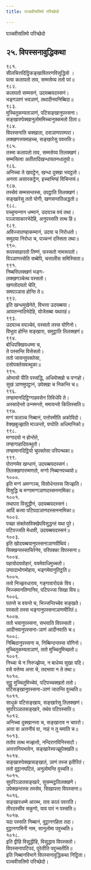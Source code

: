 ```yaml
---
title: पञ्‍चवीसतिमो परिच्छेदो

---
```

पञ्‍चवीसतिमो परिच्छेदो  


## २५. विपस्सनावुद्धिकथा

९८१.  
सीलचित्तदिट्ठिकङ्खावितरणविसुद्धियो ।  
पत्वा कलापतो ताव, सम्मसेय्य ततो परं॥  
९८२.  
कलापतो सम्मसनं, उदयब्बयदस्सनं।  
भङ्गञाणं भयञाणं, तथादीनवनिब्बिदा॥  
९८३.  
मुच्‍चितुकम्यताञाणं, पटिसङ्खानुपस्सना।  
सङ्खारुपेक्खानुलोममिच्‍चानुक्‍कमतो ठिता॥  
९८४.  
विपस्सनाति चक्खाता, दसञाणपरम्परा।  
लक्खणत्तयमाहच्‍च, सङ्खारेसु पवत्तति॥  
९८५.  
तस्मा कलापतो ताव, सम्मसेय्य तिलक्खणं।  
सम्मसित्वा अतीतादिखन्धायतनधातुयो॥  
९८६.  
अनिच्‍चा ते खयट्ठेन, खन्धा दुक्खा भयट्ठतो।  
अनत्ता असारकट्ठेन, इच्‍चाभिण्हं विचिन्तयं॥  
९८७.  
तस्सेवं सम्मसन्तस्स, उपट्ठाति तिलक्खणं।  
सङ्खारेसु ततो योगी, खणसन्ततिअद्धतो॥  
९८८.  
पच्‍चुप्पन्‍नान धम्मानं, उदयञ्‍च वयं तथा।  
पञ्‍ञासाकारभेदेहि, अनुपस्सति तत्थ हि॥  
९८९.  
अविज्‍जातण्हाकम्मानं, उदया च निरोधतो।  
समुदया निरोधा च, पञ्‍चन्‍नं दस्सिता तथा॥  
९९०.  
रूपस्साहारतो तिण्णं, फस्सतो नामरूपतो।  
विञ्‍ञाणस्सेति सब्बेपि, चत्तालीस समिस्सिता॥  
९९१.  
निब्बत्तिलक्खणं भङ्ग-  
लक्खणञ्‍चेत्थ पस्सतो।  
खणतोदयतो चेति,  
समपञ्‍ञास होन्ति ते॥  
९९२.  
इति खन्धमुखेनेते, विभत्ता उदयब्बया।  
आयतन्‍नादिभेदेहि, योजेतब्बा यथारहं॥  
९९३.  
उदयञ्‍च वयञ्‍चेवं, पस्सतो तस्स योगिनो।  
विभूता होन्ति सङ्खारा, समुट्ठाति तिलक्खणं॥  
९९४.  
बोधिपक्खियधम्मा च,  
ते पस्सन्ति विसेसतो।  
ततो जायन्तुपक्‍लेसा,  
दसोपक्‍लेसवत्थुका॥  
९९५.  
ओभासो पीति पस्सद्धि, अधिमोक्खो च पग्गहो।  
सुखं ञाणमुपट्ठानं, उपेक्खा च निकन्ति च॥  
९९६.  
तण्हामानदिट्ठिग्गाहवसेन तिविधेपि ते।  
अस्सादेन्तो उन्‍नमन्तो, ममायन्तो किलिस्सति॥  
९९७.  
मग्गं फलञ्‍च निब्बानं, पत्तोस्मीति अकोविदो।  
वेक्खबुज्झाति मञ्‍ञन्तो, पप्पोति अधिमानिको॥  
९९८.  
मग्गादयो न होन्तेते,  
तण्हागाहादिवत्थुतो।  
तण्हामानदिट्ठियो चुपक्‍लेसा परिपन्थका॥  
९९९.  
पोराणमेव खन्धानं, उदयब्बयदस्सनं।  
तिलक्खणारम्मणतो, मग्गो निब्बानपच्‍चयो॥  
१०००.  
इति मग्गं अमग्गञ्‍च, विसोधेन्तस्स सिज्झति।  
विसुद्धि च मग्गामग्गञाणदस्सननामिका॥  
१००१.  
तथापरा विसुद्धीनं, उदयब्बयदस्सनं।  
आदिं कत्वा पटिपदाञाणदस्सननामिका॥  
१००२.  
पच्छा संक्‍लेसविक्खेपविसुद्धन्तं यथा पुरे।  
पटिपज्‍जति मेधावी, उदयब्बयदस्सनं॥  
१००३.  
इति खोदयब्बयानुपस्सनाञाणवीथियं।  
सिक्खन्तस्साचिरेनेव, परिपक्‍का विपस्सना॥  
१००४.  
पहायोदयवोहारं, वयमेवाधिमुच्‍चतो।  
उप्पादाभोगमोहाय, भङ्गमेवानुतिट्ठति॥  
१००५.  
ततो निज्झरधाराव, गङ्गावारोदकं विय।  
भिज्‍जमानतिणानिव, पटिपज्‍जा सिखा विय॥  
१००६.  
पतन्ते च वयन्ते च, भिज्‍जन्तिच्‍चेव सङ्खते।  
पस्सतो तस्स भङ्गानुपस्सनाञाणमीरितं॥  
१००७.  
ततो भयानुपस्सना, सभयाति विपस्सतो।  
आदीनवानुपस्सना-ञाणं आदीनवाति च॥  
१००८.  
निब्बिदानुपस्सना च, निब्बिन्दन्तस्स योगिनो।  
मुच्‍चितुकम्यताञाणं, ततो मुच्‍चितुमिच्छतो॥  
१००९.  
निच्‍चा चे न निरुज्झेय्य, न बाधेय्य सुखा यदि।  
वसे वत्तेय्य अत्ता चे, तदभावा न ते तथा॥  
१०१०.  
सुट्ठु मुच्‍चितुमिच्‍चेवं, पटिपच्‍चक्खतो ततो।  
पटिसङ्खानुपस्सना-ञाणं जातन्ति वुच्‍चति॥  
१०११.  
साधुकं पटिसङ्खाय, सङ्खारेसु तिलक्खणं।  
सुपरिञ्‍ञातसङ्खारे, तथेव पटिपस्सति॥  
१०१२.  
अनिच्‍चा दुक्खानत्ता च, सङ्खाराव न चापरो।  
अत्ता वा अत्तनीयं वा, नाहं न तु ममाति च॥  
१०१३.  
ततोव तत्थ मज्झत्तो, नन्दिरागविनिस्सटो।  
अत्तत्तनियभावेन, सङ्खारेस्वज्झुपेक्खति॥  
१०१४.  
सङ्खारुपेक्खासङ्खातं, ञाणं तस्स इतीरितं।  
ततो वुट्ठानघटितं, अनुलोमन्ति वुच्‍चति॥  
१०१५.  
सुपरिञ्‍ञातसङ्खारे, सुसम्मट्ठतिलक्खणे।  
उपेक्खन्तस्स तस्सेव, सिखापत्ता विपस्सना॥  
१०१६.  
सङ्खारधम्मे आरब्भ, ताव कालं पवत्तति।  
तीरदस्सीव सकुणो, याव पारं न पस्सति॥  
१०१७.  
यदा पस्सति निब्बानं, वुट्ठानगहिता तदा।  
वुट्ठानगामिनी नाम, सानुलोमा पवुच्‍चति॥  
१०१८.  
इति द्वीहि विसुद्धीहि, विसुद्धाय विपस्सतो।  
विपस्सनापटिपदं, पूरेतीति पवुच्‍चतीति॥  
इति निब्बानविभागे विपस्सनावुद्धिकथा निट्ठिता।  
पञ्‍चवीसतिमो परिच्छेदो।  